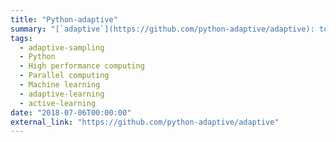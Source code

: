 ```yaml
---
title: "Python-adaptive"
summary: "[`adaptive`](https://github.com/python-adaptive/adaptive): tools for adaptive parallel sampling of mathematical functions to speed up simulations by orders of magnitude ⚙️ ![GitHub Repo stars](https://img.shields.io/github/stars/python-adaptive/adaptive?label=%20&style=social)"
tags:
  - adaptive-sampling
  - Python
  - High performance computing
  - Parallel computing
  - Machine learning
  - adaptive-learning
  - active-learning
date: "2018-07-06T00:00:00"
external_link: "https://github.com/python-adaptive/adaptive"
---
```


